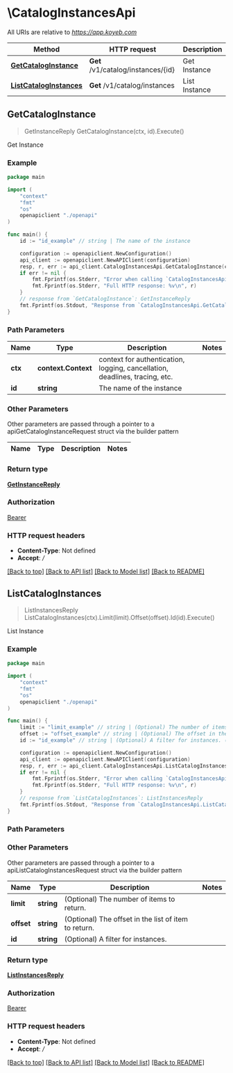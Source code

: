 # \CatalogInstancesApi

All URIs are relative to *https://app.koyeb.com*

Method | HTTP request | Description
------------- | ------------- | -------------
[**GetCatalogInstance**](CatalogInstancesApi.md#GetCatalogInstance) | **Get** /v1/catalog/instances/{id} | Get Instance
[**ListCatalogInstances**](CatalogInstancesApi.md#ListCatalogInstances) | **Get** /v1/catalog/instances | List Instance



## GetCatalogInstance

> GetInstanceReply GetCatalogInstance(ctx, id).Execute()

Get Instance

### Example

```go
package main

import (
    "context"
    "fmt"
    "os"
    openapiclient "./openapi"
)

func main() {
    id := "id_example" // string | The name of the instance

    configuration := openapiclient.NewConfiguration()
    api_client := openapiclient.NewAPIClient(configuration)
    resp, r, err := api_client.CatalogInstancesApi.GetCatalogInstance(context.Background(), id).Execute()
    if err != nil {
        fmt.Fprintf(os.Stderr, "Error when calling `CatalogInstancesApi.GetCatalogInstance``: %v\n", err)
        fmt.Fprintf(os.Stderr, "Full HTTP response: %v\n", r)
    }
    // response from `GetCatalogInstance`: GetInstanceReply
    fmt.Fprintf(os.Stdout, "Response from `CatalogInstancesApi.GetCatalogInstance`: %v\n", resp)
}
```

### Path Parameters


Name | Type | Description  | Notes
------------- | ------------- | ------------- | -------------
**ctx** | **context.Context** | context for authentication, logging, cancellation, deadlines, tracing, etc.
**id** | **string** | The name of the instance | 

### Other Parameters

Other parameters are passed through a pointer to a apiGetCatalogInstanceRequest struct via the builder pattern


Name | Type | Description  | Notes
------------- | ------------- | ------------- | -------------


### Return type

[**GetInstanceReply**](GetInstanceReply.md)

### Authorization

[Bearer](../README.md#Bearer)

### HTTP request headers

- **Content-Type**: Not defined
- **Accept**: */*

[[Back to top]](#) [[Back to API list]](../README.md#documentation-for-api-endpoints)
[[Back to Model list]](../README.md#documentation-for-models)
[[Back to README]](../README.md)


## ListCatalogInstances

> ListInstancesReply ListCatalogInstances(ctx).Limit(limit).Offset(offset).Id(id).Execute()

List Instance

### Example

```go
package main

import (
    "context"
    "fmt"
    "os"
    openapiclient "./openapi"
)

func main() {
    limit := "limit_example" // string | (Optional) The number of items to return. (optional)
    offset := "offset_example" // string | (Optional) The offset in the list of item to return. (optional)
    id := "id_example" // string | (Optional) A filter for instances. (optional)

    configuration := openapiclient.NewConfiguration()
    api_client := openapiclient.NewAPIClient(configuration)
    resp, r, err := api_client.CatalogInstancesApi.ListCatalogInstances(context.Background()).Limit(limit).Offset(offset).Id(id).Execute()
    if err != nil {
        fmt.Fprintf(os.Stderr, "Error when calling `CatalogInstancesApi.ListCatalogInstances``: %v\n", err)
        fmt.Fprintf(os.Stderr, "Full HTTP response: %v\n", r)
    }
    // response from `ListCatalogInstances`: ListInstancesReply
    fmt.Fprintf(os.Stdout, "Response from `CatalogInstancesApi.ListCatalogInstances`: %v\n", resp)
}
```

### Path Parameters



### Other Parameters

Other parameters are passed through a pointer to a apiListCatalogInstancesRequest struct via the builder pattern


Name | Type | Description  | Notes
------------- | ------------- | ------------- | -------------
 **limit** | **string** | (Optional) The number of items to return. | 
 **offset** | **string** | (Optional) The offset in the list of item to return. | 
 **id** | **string** | (Optional) A filter for instances. | 

### Return type

[**ListInstancesReply**](ListInstancesReply.md)

### Authorization

[Bearer](../README.md#Bearer)

### HTTP request headers

- **Content-Type**: Not defined
- **Accept**: */*

[[Back to top]](#) [[Back to API list]](../README.md#documentation-for-api-endpoints)
[[Back to Model list]](../README.md#documentation-for-models)
[[Back to README]](../README.md)

